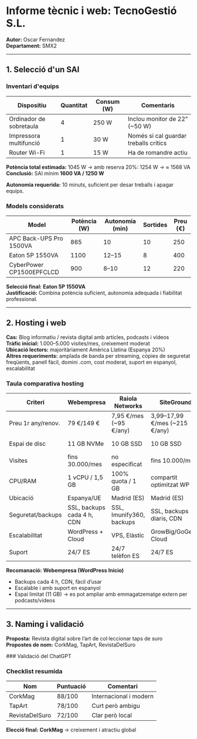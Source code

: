 # Informe tècnic i web: TecnoGestió S.L.  

**Autor:** Oscar Fernandez  
**Departament:** SMX2  

---

## 1. Selecció d'un SAI

### Inventari d'equips

| Dispositiu              | Quantitat | Consum (W) | Comentaris                             |
|-------------------------|-----------|------------|----------------------------------------|
| Ordinador de sobretaula | 4         | 250 W      | Inclou monitor de 22” (~50 W)          |
| Impressora multifunció  | 1         | 30 W       | Només si cal guardar treballs crítics  |
| Router Wi-Fi            | 1         | 15 W       | Ha de romandre actiu                    |

**Potència total estimada:** 1045 W → amb reserva 20%: 1254 W → ≈ 1568 VA  
**Conclusió:** SAI mínim **1600 VA / 1250 W**  

**Autonomia requerida:** 10 minuts, suficient per desar treballs i apagar equips.

### Models considerats

| Model                         | Potència (W) | Autonomia (min) | Sortides | Preu (€) |
|-------------------------------|--------------|----------------|----------|-----------|
| APC Back-UPS Pro 1500VA       | 865          | 10             | 10       | 250       |
| Eaton 5P 1550VA               | 1100         | 12–15          | 8        | 400       |
| CyberPower CP1500EPFCLCD      | 900          | 8–10           | 12       | 220       |

**Selecció final:** **Eaton 5P 1550VA**  
**Justificació:** Combina potència suficient, autonomia adequada i fiabilitat professional.  

---

## 2. Hosting i web

**Cas:** Blog informatiu / revista digital amb articles, podcasts i vídeos  
**Tràfic inicial:** 1.000–5.000 visites/mes, creixement moderat  
**Ubicació lectors:** majoritàriament Amèrica Llatina (Espanya 20%)  
**Altres requeriments:** amplada de banda per streaming, còpies de seguretat freqüents, panell fàcil, domini .com, cost moderat, suport en espanyol, escalabilitat  

### Taula comparativa hosting

| Criteri           | Webempresa         | Raiola Networks      | SiteGround             | Aruba.it             |
|------------------|-----------------|-------------------|---------------------|------------------|
| Preu 1r any/renov.| 79 €/149 €       | 7,95 €/mes (~95 €/any) | 3,99–17,99 €/mes (~215 €/any) | 29–79 €/any |
| Espai de disc     | 11 GB NVMe       | 10 GB SSD          | 10 GB SSD           | 20 GB SSD          |
| Visites           | fins 30.000/mes  | no especificat     | fins 10.000/mes     | sense límit       |
| CPU/RAM           | 1 vCPU / 1,5 GB  | 100% quota / 1 GB  | compartit optimitzat WP | no publiquen     |
| Ubicació          | Espanya/UE       | Madrid (ES)        | Madrid (ES)         | Europa             |
| Seguretat/backups | SSL, backups cada 4 h, CDN | SSL, Imunify360, backups | SSL, backups diaris, CDN | SSL, backups diaris |
| Escalabilitat     | WordPress + Cloud| VPS, Elàstic       | GrowBig/GoGeek, Cloud| upgrade fàcil      |
| Suport            | 24/7 ES          | 24/7 telèfon ES    | 24/7 ES             | 24/7 IT/EN         |

**Recomanació:** **Webempresa (WordPress Inicio)**  
- Backups cada 4 h, CDN, fàcil d’usar  
- Escalable i amb suport en espanyol  
- Espai limitat (11 GB) → es pot ampliar amb emmagatzematge extern per podcasts/vídeos  

---

## 3. Naming i validació

**Proposta:** Revista digital sobre l’art de col·leccionar taps de suro  
**Propostes de nom:** CorkMag, TapArt, RevistaDelSuro  

### Validació del ChatGPT


### Checklist resumida

| Nom             | Puntuació | Comentari                        |
|-----------------|-----------|----------------------------------|
| CorkMag         | 88/100    | Internacional i modern           |
| TapArt          | 78/100    | Curt però ambigu                 |
| RevistaDelSuro  | 72/100    | Clar però local                  |

**Elecció final:** **CorkMag** → creixement i atractiu global
